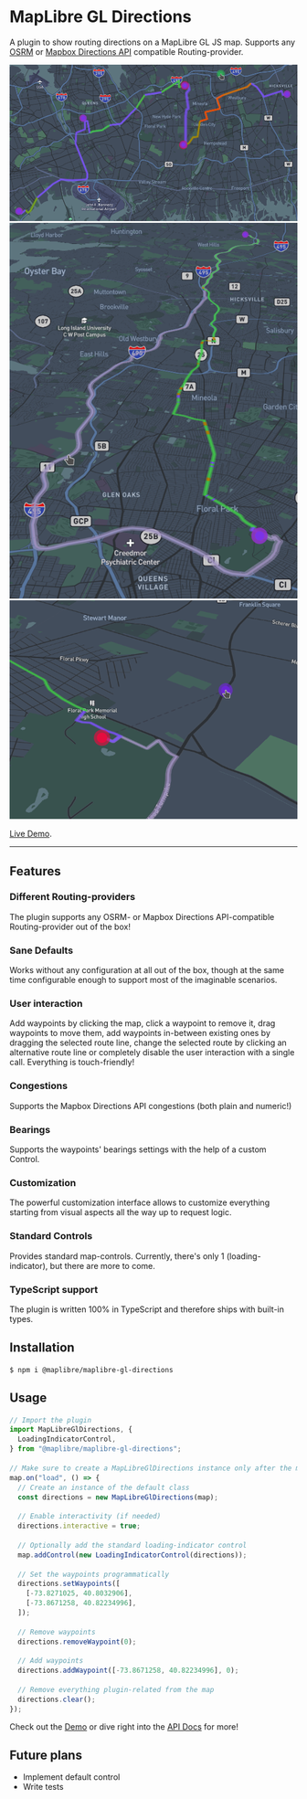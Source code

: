 # MapLibre GL Directions

A plugin to show routing directions on a MapLibre GL JS map. Supports any [OSRM](http://project-osrm.org/) or [Mapbox Directions API](https://docs.mapbox.com/api/navigation/directions/) compatible Routing-provider.

![1st Demo Screenshot](https://raw.githubusercontent.com/maplibre/maplibre-gl-directions/main/doc/images/demo-screenshot-1.png)
![2nd Demo Screenshot](https://raw.githubusercontent.com/maplibre/maplibre-gl-directions/main/doc/images/demo-screenshot-2.png)
![3rd Demo Screenshot](https://raw.githubusercontent.com/maplibre/maplibre-gl-directions/main/doc/images/demo-screenshot-3.png)

[Live Demo](https://maplibre.org/maplibre-gl-directions/#/).

---

## Features

### Different Routing-providers

The plugin supports any OSRM- or Mapbox Directions API-compatible Routing-provider out of the box!

### Sane Defaults

Works without any configuration at all out of the box, though at the same time configurable enough to support most of the imaginable scenarios.

### User interaction

Add waypoints by clicking the map, click a waypoint to remove it, drag waypoints to move them, add waypoints in-between existing ones by dragging the selected route line, change the selected route by clicking an alternative route line or completely disable the user interaction with a single call. Everything is touch-friendly!

### Congestions

Supports the Mapbox Directions API congestions (both plain and numeric!)

### Bearings

Supports the waypoints' bearings settings with the help of a custom Control.

### Customization

The powerful customization interface allows to customize everything starting from visual aspects all the way up to request logic.

### Standard Controls

Provides standard map-controls. Currently, there's only 1 (loading-indicator), but there are more to come.

### TypeScript support

The plugin is written 100% in TypeScript and therefore ships with built-in types.

## Installation

```shell
$ npm i @maplibre/maplibre-gl-directions
```

## Usage

```typescript
// Import the plugin
import MapLibreGlDirections, {
  LoadingIndicatorControl,
} from "@maplibre/maplibre-gl-directions";

// Make sure to create a MapLibreGlDirections instance only after the map is loaded
map.on("load", () => {
  // Create an instance of the default class
  const directions = new MapLibreGlDirections(map);

  // Enable interactivity (if needed)
  directions.interactive = true;

  // Optionally add the standard loading-indicator control
  map.addControl(new LoadingIndicatorControl(directions));

  // Set the waypoints programmatically
  directions.setWaypoints([
    [-73.8271025, 40.8032906],
    [-73.8671258, 40.82234996],
  ]);

  // Remove waypoints
  directions.removeWaypoint(0);

  // Add waypoints
  directions.addWaypoint([-73.8671258, 40.82234996], 0);

  // Remove everything plugin-related from the map
  directions.clear();
});
```

Check out the [Demo](https://maplibre.org/maplibre-gl-directions/#/) or dive right into the [API Docs](https://maplibre.org/maplibre-gl-directions/api) for more!

## Future plans

- Implement default control
- Write tests
